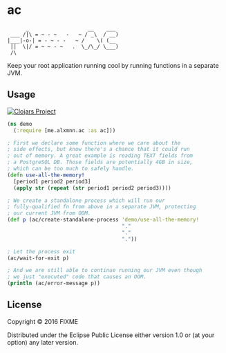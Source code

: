 # ac
```
      _                   __    ___
 ___ /|\ = ~ - ~   -   ~ / _\  / __)
|___|-o-| = - ~ - -   ~ /    \( (__
 ||  \|/ = ~ ~ - ~   .  \_/\_/ \___)
 /\
```

Keep your root application running cool by running functions in a separate JVM.

## Usage

[![Clojars Project](https://img.shields.io/clojars/v/me.alxmnn/ac.svg)](https://clojars.org/me.alxmnn/ac)


```clojure
(ns demo
  (:require [me.alxmnn.ac :as ac]))

; First we declare some function where we care about the
; side effects, but know there's a chance that it could run
; out of memory. A great example is reading TEXT fields from
; a PostgreSQL DB. Those fields are potentially 4GB in size,
; which can be too much to safely handle.
(defn use-all-the-memory!
  [period1 period2 period3]
  (apply str (repeat (str period1 period2 period3))))

; We create a standalone process which will run our
; fully-qualified fn from above in a separate JVM, protecting
; our current JVM from OOM.
(def p (ac/create-standalone-process 'demo/use-all-the-memory!
                                     "."
                                     "."
                                     "."))

; Let the process exit
(ac/wait-for-exit p)

; And we are still able to continue running our JVM even though
; we just "executed" code that causes an OOM.
(println (ac/error-message p))
```

## License

Copyright © 2016 FIXME

Distributed under the Eclipse Public License either version 1.0 or (at
your option) any later version.
